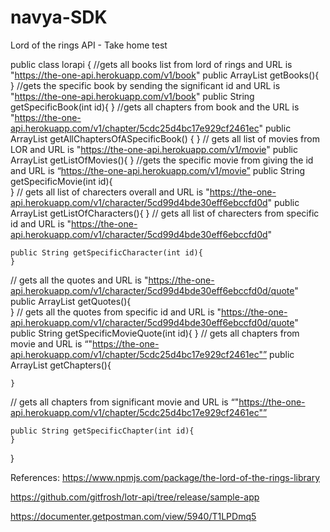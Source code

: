 # navya-SDK
Lord of the rings API - Take home test

public class lorapi {
     //gets all books list from lord of rings and URL is "https://the-one-api.herokuapp.com/v1/book"
    public ArrayList<String> getBooks(){        
    }
//gets the specific book by sending the significant id and URL is  "https://the-one-api.herokuapp.com/v1/book"
public String getSpecificBook(int id){
    }
//gets all chapters from book and the URL is "https://the-one-api.herokuapp.com/v1/chapter/5cdc25d4bc17e929cf2461ec"
    public ArrayList<String> getAllChaptersOfASpecificBook()
    {
    }
// gets all list of movies from LOR and URL is "https://the-one-api.herokuapp.com/v1/movie"
    public ArrayList<String> getListOfMovies(){
    }
//gets the specific movie from giving the id and URL is “https://the-one-api.herokuapp.com/v1/movie”
    public String getSpecificMovie(int id){        
    }
// gets all list of charecters overall and URL is "https://the-one-api.herokuapp.com/v1/character/5cd99d4bde30eff6ebccfd0d"
    public ArrayList<String> getListOfCharacters(){
    }
// gets all list of charecters from specific id and URL is "https://the-one-api.herokuapp.com/v1/character/5cd99d4bde30eff6ebccfd0d"

    public String getSpecificCharacter(int id){
    }
// gets all the quotes and URL is "https://the-one-api.herokuapp.com/v1/character/5cd99d4bde30eff6ebccfd0d/quote"
    public ArrayList<String> getQuotes(){        
    }
// gets all the quotes  from specific id and URL is "https://the-one-api.herokuapp.com/v1/character/5cd99d4bde30eff6ebccfd0d/quote"
    public String getSpecificMovieQuote(int id){
    }
// gets all chapters from movie and URL is “"https://the-one-api.herokuapp.com/v1/chapter/5cdc25d4bc17e929cf2461ec"”
    public ArrayList<String> getChapters(){
      
    }
// gets all chapters from significant  movie and URL is “"https://the-one-api.herokuapp.com/v1/chapter/5cdc25d4bc17e929cf2461ec"”

    public String getSpecificChapter(int id){
    }
}


References:
https://www.npmjs.com/package/the-lord-of-the-rings-library

https://github.com/gitfrosh/lotr-api/tree/release/sample-app

https://documenter.getpostman.com/view/5940/T1LPDmq5
